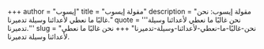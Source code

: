 +++
author = "إيسوب"
title = "مقولة إيسوب"
description = "مقولة إيسوب: نحن غالبًا ما نعطي لأعدائنا وسيلة تدميرنا."
quote = '''نحن غالبًا ما نعطي لأعدائنا وسيلة تدميرنا.''' 
slug = "نحن-غالبًا-ما-نعطي-لأعدائنا-وسيلة-تدميرنا"
+++
نحن غالبًا ما نعطي لأعدائنا وسيلة تدميرنا.
